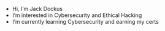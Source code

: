 - Hi, I’m Jack Dockus
- I’m interested in Cybersecurity and Ethical Hacking
- I’m currently learning Cybersecurity and earning my certs

 

<!---
Torbiee/Torbiee is a ✨ special ✨ repository because its `README.md` (this file) appears on your GitHub profile.
You can click the Preview link to take a look at your changes.
--->
